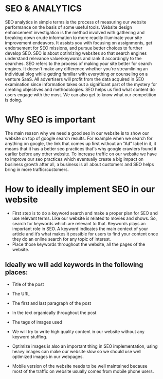 # SEO & ANALYTICS

SEO analytics in simple terms is the process of measuring our website performance on the basis of some useful tools.
Website design enhancement investigation is the method involved with gathering and breaking down crude information to more readily illuminate your site improvement endeavors. It assists you with focusing on assignments, get endorsement for SEO missions, and pursue better choices to further develop SEO.
SEO is about optimizing websites so that search engines understand relevance value/keywords and rank it accordingly to the searches.
SEO refers to the process of making your site better for search engines.
It doesn't make any difference whether you're streamlining an individual blog while getting familiar with everything or counseling on a venture SaaS.
All advertisers will profit from the data acquired in SEO examination since information takes out a significant
part of the mystery for creating objectives and methodologies.
SEO helps us find what content do users engage with the most. We can also get to know what our competition is doing.

# Why SEO is important

The main reason why we need a good seo in our website is to show our website on top of google search results. For example when we search for anything on google, the link that comes up first without an "Ad" label in it, it means that it has a better seo practices that's why google crawlers found it earlier before any other website. To increase traffic on our website we have to improve our seo practices which eventually create a big impact on business growth after all, a business is all about customers and SEO helps bring in more traffic/customers.

# How to ideally implement SEO in our website

- First step is to do a keyword search and make a proper plan for SEO and use relevant terms. Like our website is related to movies and shows. So, search for keywords which are relevant to that. Keywords plays an important role in SEO. A keyword indicates the main context of your article and it’s what makes it possible for users to find your content once they do an online search for any topic of interest.
- Place those keywords throughout the website, all the pages of the website.

## Ideally we will add keywords in the following places:

- Title of the post
- The URL
- The first and last paragraph of the post
- In the text organically throughout the post
- The tags of images used

- We will try to write high quality content in our website without any keyword stuffing.
- Optimize images is also an important thing in SEO implementation, using heavy images can make our website slow so we should use well optimized images in our webpages.
- Mobile version of the website needs to be well maintained because most of the traffic on website usually comes from mobile phone users.
